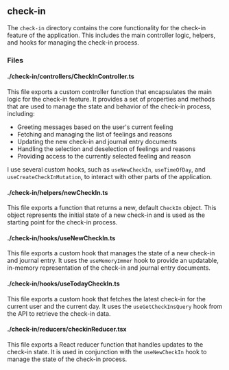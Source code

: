 ## check-in

The `check-in` directory contains the core functionality for the check-in feature of the application. This includes the main controller logic, helpers, and hooks for managing the check-in process.

### Files

#### ./check-in/controllers/CheckInController.ts

This file exports a custom controller function that encapsulates the main logic for the check-in feature. It provides a set of properties and methods that are used to manage the state and behavior of the check-in process, including:

- Greeting messages based on the user's current feeling
- Fetching and managing the list of feelings and reasons
- Updating the new check-in and journal entry documents
- Handling the selection and deselection of feelings and reasons
- Providing access to the currently selected feeling and reason

I use several custom hooks, such as `useNewCheckIn`, `useTimeOfDay`, and `useCreateCheckInMutation`, to interact with other parts of the application.

#### ./check-in/helpers/newCheckIn.ts

This file exports a function that returns a new, default `CheckIn` object. This object represents the initial state of a new check-in and is used as the starting point for the check-in process.

#### ./check-in/hooks/useNewCheckIn.ts

This file exports a custom hook that manages the state of a new check-in and journal entry. It uses the `useMemoryImmer` hook to provide an updatable, in-memory representation of the check-in and journal entry documents.

#### ./check-in/hooks/useTodayCheckIn.ts

This file exports a custom hook that fetches the latest check-in for the current user and the current day. It uses the `useGetCheckInsQuery` hook from the API to retrieve the check-in data.

#### ./check-in/reducers/checkinReducer.tsx

This file exports a React reducer function that handles updates to the check-in state. It is used in conjunction with the `useNewCheckIn` hook to manage the state of the check-in process.
